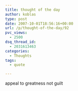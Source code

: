 ```yaml
---
title: thought of the day
author: koblas
type: post
date: 2007-10-01T18:56:16+00:00
url: /p/thought-of-the-day/92
pvc_views:
  - 2500
dsq_thread_id:
  - 2031613463
categories:
  - Thoughts
tags:
  - quote

---
```

appeal to greatness not guilt
